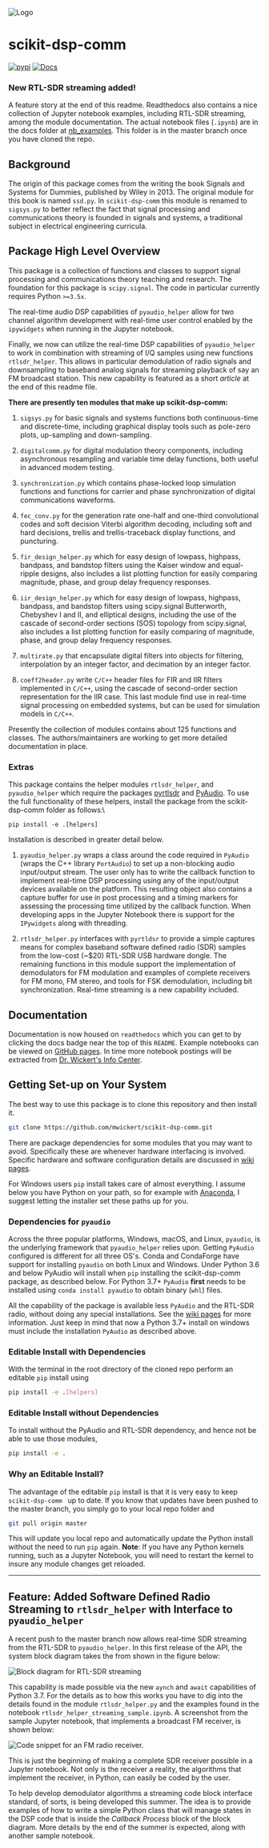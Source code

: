 ![Logo](logo.png)

# scikit-dsp-comm

[![pypi](https://img.shields.io/pypi/v/scikit-dsp-comm.svg)](https://pypi.python.org/pypi/scikit-dsp-comm)
[![Docs](https://readthedocs.org/projects/scikit-dsp-comm/badge/?version=latest)](http://scikit-dsp-comm.readthedocs.io/en/latest/?badge=latest)

### New RTL-SDR streaming added!
A feature story at the end of this readme. Readthedocs also contains a nice collection of Jupyter notebook examples, including RTL-SDR streaming, among the module documentation. The actual notebook files (`.ipynb`) are in the docs folder at  <a href="/docs/source/nb_examples/">nb_examples</a>. This folder is in the master branch once you have cloned the repo.

## Background

 The origin of this package comes from the writing the book Signals and Systems for Dummies, published by Wiley in 2013. The original module for this book is named `ssd.py`. In `scikit-dsp-comm` this module is renamed to `sigsys.py` to better reflect the fact that signal processing and communications theory is founded in signals and systems, a traditional subject in electrical engineering curricula.

## Package High Level Overview

This package is a collection of functions and classes to support signal processing and communications theory teaching and research. The foundation for this package is `scipy.signal`. The code in particular currently requires Python `>=3.5x`.


The real-time audio DSP capabilities of `pyaudio_helper` allow for two channel algorithm development with real-time user control enabled by the `ipywidgets` when running in the Jupyter notebook.

Finally, we now can utilize the real-time DSP capabilities of `pyaudio_helper` to work in combination with streaming of I/Q samples using new functions `rtlsdr_helper`. This allows in particular demodulation of radio signals and downsampling to baseband analog signals for streaming playback of say an FM broadcast station. This new capability is featured as a short *article* at the end of this readme file.


**There are presently ten modules that make up scikit-dsp-comm:**

1. `sigsys.py` for basic signals and systems functions both continuous-time and discrete-time, including graphical display tools such as pole-zero plots, up-sampling and down-sampling.

2. `digitalcomm.py` for digital modulation theory components, including asynchronous resampling and variable time delay functions, both useful in advanced modem testing.

3. `synchronization.py` which contains phase-locked loop simulation functions and functions for carrier and phase synchronization of digital communications waveforms.

4. `fec_conv.py` for the generation rate one-half and one-third convolutional codes and soft decision Viterbi algorithm decoding, including soft and hard decisions, trellis and trellis-traceback display functions, and puncturing.

5. `fir_design_helper.py` which for easy design of lowpass, highpass, bandpass, and bandstop filters using the Kaiser window and equal-ripple designs, also includes a list plotting function for easily comparing magnitude, phase, and group delay frequency responses.

6. `iir_design_helper.py` which for easy design of lowpass, highpass, bandpass, and bandstop filters using scipy.signal Butterworth, Chebyshev I and II, and elliptical designs, including the use of the cascade of second-order sections (SOS) topology from scipy.signal, also includes a list plotting function for easily comparing of magnitude, phase, and group delay frequency responses.

7. `multirate.py` that encapsulate digital filters into objects for filtering, interpolation by an integer factor, and decimation by an integer factor.

8. `coeff2header.py` write `C/C++` header files for FIR and IIR filters implemented in `C/C++`, using the cascade of second-order section representation for the IIR case. This last module find use in real-time signal processing on embedded systems, but can be used for simulation models in `C/C++`.

Presently the collection of modules contains about 125 functions and classes. The authors/maintainers are working to get more detailed documentation in place.

### Extras

This package contains the helper modules `rtlsdr_helper`, and `pyaudio_helper` which require the packages [pyrtlsdr](https://pypi.python.org/pypi/pyrtlsdr) and [PyAudio](https://pypi.python.org/pypi/PyAudio). To use the full functionality of these helpers, install the package from the scikit-dsp-comm folder as follows:\
```
pip install -e .[helpers]
```
Installation is described in greater detail below.

1. `pyaudio_helper.py` wraps a class around the code required in `PyAudio` (wraps the C++ library `PortAudio`) to set up a non-blocking audio input/output stream. The user only has to write the callback function to implement real-time DSP processing using any of the input/output devices available on the platform. This resulting object also contains a capture buffer for use in post processing and a timing markers for assessing the processing time utilized by the callback function. When developing apps in the Jupyter Notebook there is support for the `IPywidgets` along with threading. 

2. `rtlsdr_helper.py` interfaces with `pyrtldsr` to provide a simple captures means for complex baseband software defined radio (SDR) samples from the low-cost (~$20) RTL-SDR USB hardware dongle. The remaining functions in this module support the implementation of demodulators for FM modulation and examples of complete receivers for FM mono, FM stereo, and tools for FSK demodulation, including bit synchronization. Real-time streaming is a new capability included.


## Documentation
Documentation is now housed on `readthedocs` which you can get to by clicking the docs badge near the top of this `README`. Example notebooks can be viewed on [GitHub pages](https://mwickert.github.io/scikit-dsp-comm/). In time more notebook postings will be extracted from [Dr. Wickert's Info Center](http://www.eas.uccs.edu/~mwickert/).

## Getting Set-up on Your System

The best way to use this package is to clone this repository and then install it. 

```bash
git clone https://github.com/mwickert/scikit-dsp-comm.git
```

There are package dependencies for some modules that you may want to avoid. Specifically these are whenever hardware interfacing is involved. Specific hardware and software configuration details are discussed in [wiki pages](https://github.com/mwickert/SP-Comm-Tutorial-using-scikit-dsp-comm/wiki).

For Windows users `pip` install takes care of almost everything. I assume below you have Python on your path, so for example with [Anaconda](https://www.anaconda.com/download/#macos), I suggest letting the installer set these paths up for you.

### Dependencies for `pyaudio`

Across the three popular platforms, Windows, macOS, and Linux, `pyaudio`, is 
the underlying framework that `pyaudio_helper` relies upon. Getting `PyAudio` configured is  different for all three OS's. Conda and CondaForge have support for installing `pyaudio` 
on both Linux and Windows. Under Python 3.6 and below PyAudio will install when `pip` installing the scikit-dsp-comm package, as described below. For Python 3.7+ `PyAudio` **first** needs to be installed using `conda install pyaudio` to obtain binary (`whl`) files.

All the capability of the package is available less `PyAudio` and the RTL-SDR radio, without doing any special installations. See the [wiki pages](https://github.com/mwickert/SP-Comm-Tutorial-using-scikit-dsp-comm/wiki) for more information. Just keep in mind that now a Python 3.7+ install on windows must include the installation `PyAudio` as described above.

### Editable Install with Dependencies

With the terminal in the root directory of the cloned repo perform an editable `pip` install using

```bash
pip install -e .[helpers]
```

### Editable Install without Dependencies

To install without the PyAudio and RTL-SDR dependency, and hence not be able to use those modules,

```bash
pip install -e .
```

### Why an Editable Install?

The advantage of the editable `pip` install is that it is very easy to keep `scikit-dsp-comm ` up to date. If you know that updates have been pushed to the master branch, you simply go to your local repo folder and

```bash
git pull origin master
```

This will update you local repo and automatically update the Python install without the need to run `pip` again. **Note**: If you have any Python kernels running, such as a Jupyter Notebook, you will need to restart the kernel to insure any module changes get reloaded.

------

## Feature: Added Software Defined Radio Streaming to `rtlsdr_helper` with Interface to `pyaudio_helper`
A recent push to the master branch now allows real-time SDR streaming from the RTL-SDR to `pyaudio_helper`. In this first release of the API, the system block diagram takes the from shown in the figure below:

![Block diagram for RTL-SDR streaming](rtlsdr_helper_streaming_block.png)

This capability is made possible via the new `aynch` and `await` capabilities of Python 3.7. For the details as to how this works you have to dig into the details found in the module `rtlsdr_helper.py` and the examples found in the notebook `rtlsdr_helper_streaming_sample.ipynb`. A screenshot from the sample Jupyter notebook, that implements a broadcast FM receiver, is shown below:

 ![Code snippet for an FM radio receiver.](rtlsdr_helper_streaming_FM_receiver.png)

This is just the beginning of making a complete SDR receiver possible in a Jupyter notebook. Not only is the receiver a reality, the algorithms that implement the receiver, in Python, can easily be coded by the user.

To help develop demodulator algorithms a streaming code block interface standard, of sorts, is being developed this summer. The idea is to provide examples of how to write a simple Python class that will manage states in the DSP code that is inside the *Callback Process* block of the block diagram. More details by the end of the summer is expected, along with another sample notebook.